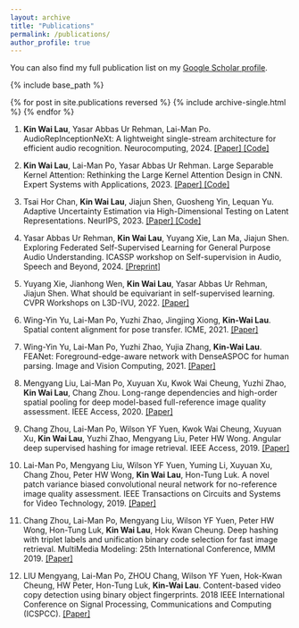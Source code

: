 ```yaml
---
layout: archive
title: "Publications"
permalink: /publications/
author_profile: true
---
```


You can also find my full publication list on my [Google Scholar profile](https://scholar.google.com/citations?user=inhIzDgAAAAJ).

{% include base_path %}

{% for post in site.publications reversed %}
  {% include archive-single.html %}
{% endfor %}


1. **Kin Wai Lau**, Yasar Abbas Ur Rehman, Lai-Man Po. AudioRepInceptionNeXt: A lightweight single-stream architecture for efficient audio recognition. Neurocomputing, 2024. <a href="https://arxiv.org/pdf/2404.13551"> [Paper] </a> <a href="https://github.com/StevenLauHKHK/AudioRepInceptionNeXt"> [Code] </a>

2. **Kin Wai Lau**, Lai-Man Po, Yasar Abbas Ur Rehman. Large Separable Kernel Attention: Rethinking the Large Kernel Attention Design in CNN. Expert Systems with Applications, 2023. <a href="https://arxiv.org/abs/2309.01439"> [Paper] </a> <a href="https://github.com/stevenlauhkhk/large-separable-kernel-attention"> [Code] </a>

3. Tsai Hor Chan, **Kin Wai Lau**, Jiajun Shen, Guosheng Yin, Lequan Yu. Adaptive Uncertainty Estimation via High-Dimensional Testing on Latent Representations. NeurIPS, 2023. <a href="https://proceedings.neurips.cc/paper_files/paper/2023/hash/7da558c6bd476ba77f5ba712626bba1a-Abstract-Conference.html"> [Paper] </a> <a href="https://github.com/HKU-MedAI/bnn_uncertainty"> [Code] </a>

4. Yasar Abbas Ur Rehman, **Kin Wai Lau**, Yuyang Xie, Lan Ma, Jiajun Shen. Exploring Federated Self-Supervised Learning for General Purpose Audio Understanding. ICASSP workshop on Self-supervision in Audio, Speech and Beyond, 2024. <a href="https://arxiv.org/abs/2402.02889"> [Preprint] </a>

5. Yuyang Xie, Jianhong Wen, **Kin Wai Lau**, Yasar Abbas Ur Rehman, Jiajun Shen. What should be equivariant in self-supervised learning. CVPR Workshops on L3D-IVU, 2022. <a href="https://openaccess.thecvf.com/content/CVPR2022W/L3D-IVU/papers/Xie_What_Should_Be_Equivariant_in_Self-Supervised_Learning_CVPRW_2022_paper.pdf"> [Paper] </a>

6. Wing-Yin Yu, Lai-Man Po, Yuzhi Zhao, Jingjing Xiong, **Kin-Wai Lau**. Spatial content alignment for pose transfer. ICME, 2021. <a href="https://arxiv.org/pdf/2103.16828"> [Paper] </a>

7. Wing-Yin Yu, Lai-Man Po, Yuzhi Zhao, Yujia Zhang, **Kin-Wai Lau**. FEANet: Foreground-edge-aware network with DenseASPOC for human parsing. Image and Vision Computing, 2021. <a href="https://www.sciencedirect.com/science/article/pii/S0262885621000500"> [Paper] </a>

8. Mengyang Liu, Lai-Man Po, Xuyuan Xu, Kwok Wai Cheung, Yuzhi Zhao, **Kin Wai Lau**, Chang Zhou. Long-range dependencies and high-order spatial pooling for deep model-based full-reference image quality assessment. IEEE Access, 2020. <a href="https://ieeexplore.ieee.org/iel7/6287639/8948470/09055013.pdf"> [Paper] </a>

9. Chang Zhou, Lai-Man Po, Wilson YF Yuen, Kwok Wai Cheung, Xuyuan Xu, **Kin Wai Lau**, Yuzhi Zhao, Mengyang Liu, Peter HW Wong. Angular deep supervised hashing for image retrieval. IEEE Access, 2019. <a href="https://ieeexplore.ieee.org/iel7/6287639/8600701/08825992.pdf"> [Paper] </a>

10. Lai-Man Po, Mengyang Liu, Wilson YF Yuen, Yuming Li, Xuyuan Xu, Chang Zhou, Peter HW Wong, **Kin Wai Lau**, Hon-Tung Luk. A novel patch variance biased convolutional neural network for no-reference image quality assessment. IEEE Transactions on Circuits and Systems for Video Technology, 2019. <a href="https://www.ee.cityu.edu.hk/~lmpo/publications/2019_CNN_NRIQA_TCSVT.pdf"> [Paper] </a>

11. Chang Zhou, Lai-Man Po, Mengyang Liu, Wilson YF Yuen, Peter HW Wong, Hon-Tung Luk, **Kin Wai Lau**, Hok Kwan Cheung. Deep hashing with triplet labels and unification binary code selection for fast image retrieval. MultiMedia Modeling: 25th International Conference, MMM 2019. <a href="https://link.springer.com/chapter/10.1007/978-3-030-05710-7_23"> [Paper] </a>

12. LIU Mengyang, Lai-Man Po, ZHOU Chang, Wilson YF Yuen, Hok-Kwan Cheung, HW Peter, Hon-Tung Luk, **Kin-Wai Lau**. Content-based video copy detection using binary object fingerprints. 2018 IEEE International Conference on Signal Processing, Communications and Computing (ICSPCC). <a href="https://www.researchgate.net/profile/Mengyang-Liu-2/publication/327571236_Content-based_Video_Copy_Detection_using_Binary_Object_Fingerprints/links/5b973363a6fdccfd54458bcb/Content-based-Video-Copy-Detection-using-Binary-Object-Fingerprints.pdf"> [Paper] </a>